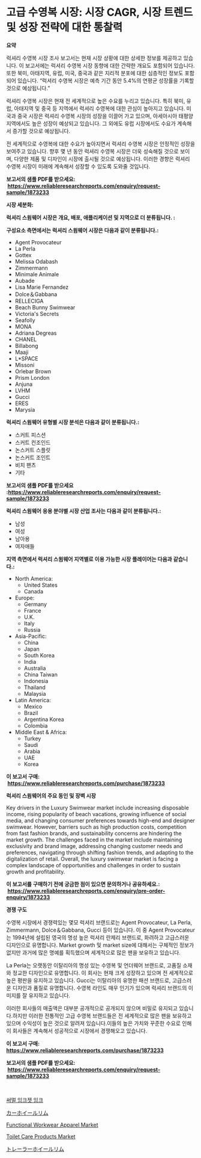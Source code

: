 <p><h1>고급 수영복 시장: 시장 CAGR, 시장 트렌드 및 성장 전략에 대한 통찰력</h1></p><p><strong>요약</strong></p>
<p><p>럭셔리 수영복 시장 조사 보고서는 현재 시장 상황에 대한 상세한 정보를 제공하고 있습니다. 이 보고서에는 럭셔리 수영복 시장 동향에 대한 간략한 개요도 포함되어 있습니다. 또한 북미, 아태지역, 유럽, 미국, 중국과 같은 지리적 분포에 대한 심층적인 정보도 포함되어 있습니다. “럭셔리 수영복 시장은 예측 기간 동안 5.4%의 연평균 성장률을 기록할 것으로 예상됩니다.” </p><p>럭셔리 수영복 시장은 현재 전 세계적으로 높은 수요를 누리고 있습니다. 특히 북미, 유럽, 아태지역 및 중국 등 지역에서 럭셔리 수영복에 대한 관심이 높아지고 있습니다. 미국과 중국 시장은 럭셔리 수영복 시장의 성장을 이끌어 가고 있으며, 아세아시아 태평양 지역에서도 높은 성장이 예상되고 있습니다. 그 외에도 유럽 시장에서도 수요가 계속해서 증가할 것으로 예상됩니다.</p><p>전 세계적으로 수영복에 대한 수요가 높아지면서 럭셔리 수영복 시장은 안정적인 성장을 보여주고 있습니다. 향후 몇 년 동안 럭셔리 수영복 시장은 더욱 성숙해질 것으로 보이며, 다양한 제품 및 디자인이 시장에 출시될 것으로 예상됩니다. 이러한 경향은 럭셔리 수영복 시장이 미래에 계속해서 성장할 수 있도록 도와줄 것입니다.</p></p>
<p><strong>보고서의 샘플 PDF를 받으세요: &nbsp;<a href="https://www.reliableresearchreports.com/enquiry/request-sample/1873233">https://www.reliableresearchreports.com/enquiry/request-sample/1873233</a></strong></p>
<p><strong>시장 세분화:</strong></p>
<p><strong> 럭셔리 스윔웨어 시장은 개요, 배포, 애플리케이션 및 지역으로 더 분류됩니다. :</strong></p>
<p><strong>구성요소 측면에서는 럭셔리 스윔웨어 시장은 다음과 같이 분류됩니다.:</strong></p>
<p><ul><li>Agent Provocateur</li><li>La Perla</li><li>Gottex</li><li>Melissa Odabash</li><li>Zimmermann</li><li>Minimale Animale</li><li>Aubade</li><li>Lisa Marie Fernandez</li><li>Dolce＆Gabbana</li><li>RELLECIGA</li><li>Beach Bunny Swimwear</li><li>Victoria's Secrets</li><li>Seafolly</li><li>MONA</li><li>Adriana Degreas</li><li>CHANEL</li><li>Billabong</li><li>Maaji</li><li>L*SPACE</li><li>Missoni</li><li>Orlebar Brown</li><li>Prism London</li><li>Anjuna</li><li>LVHM</li><li>Gucci</li><li>ERES</li><li>Marysia</li></ul></p>
<p><strong> 럭셔리 스윔웨어 유형별 시장 분석은 다음과 같이 분류됩니다.:</strong></p>
<p><ul><li>스커트 피스션</li><li>스커트 컨조인드</li><li>논스커트 스플릿</li><li>논스커트 조인트</li><li>비치 팬츠</li><li>기타</li></ul></p>
<p><strong>보고서의 샘플 PDF를 받으세요 :<a href="https://www.reliableresearchreports.com/enquiry/request-sample/1873233">https://www.reliableresearchreports.com/enquiry/request-sample/1873233</a></strong></p>
<p><strong> 럭셔리 스윔웨어 응용 분야별 시장 산업 조사는 다음과 같이 분류됩니다.:</strong></p>
<p><ul><li>남성</li><li>여성</li><li>남아용</li><li>여자애들</li></ul></p>
<p><strong>지역 측면에서 럭셔리 스윔웨어 지역별로 이용 가능한 시장 플레이어는 다음과 같습니다.:</strong></p>
<p><ul>
    <li>
        North America:
        <ul>
            <li>United States</li>
            <li>Canada</li>
        </ul>
    </li>
    <li>
        Europe:
        <ul>
            <li>Germany</li>
            <li>France</li>
            <li>U.K.</li>
            <li>Italy</li>
            <li>Russia</li>
        </ul>
    </li>
    <li>
        Asia-Pacific:
        <ul>
            <li>China</li>
            <li>Japan</li>
            <li>South Korea</li>
            <li>India</li>
            <li>Australia</li>
            <li>China Taiwan</li>
            <li>Indonesia</li>
            <li>Thailand</li>
            <li>Malaysia</li>
        </ul>
    </li>
    <li>
        Latin America:
        <ul>
            <li>Mexico</li>
            <li>Brazil</li>
            <li>Argentina Korea</li>
            <li>Colombia</li>
        </ul>
    </li>
    <li>
        Middle East & Africa:
        <ul>
            <li>Turkey</li>
            <li>Saudi</li>
            <li>Arabia</li>
            <li>UAE</li>
            <li>Korea</li>
        </ul>
    </li>
    </ul></p>
<p><strong>이 보고서 구매: &nbsp;<a href="https://www.reliableresearchreports.com/purchase/1873233">https://www.reliableresearchreports.com/purchase/1873233</a></strong></p>
<p><strong>럭셔리 스윔웨어의 주요 동인 및 장벽 시장</strong></p>
<p><p>Key drivers in the Luxury Swimwear market include increasing disposable income, rising popularity of beach vacations, growing influence of social media, and changing consumer preferences towards high-end and designer swimwear. However, barriers such as high production costs, competition from fast fashion brands, and sustainability concerns are hindering the market growth. The challenges faced in the market include maintaining exclusivity and brand image, addressing changing customer needs and preferences, navigating through shifting fashion trends, and adapting to the digitalization of retail. Overall, the luxury swimwear market is facing a complex landscape of opportunities and challenges in order to sustain growth and profitability.</p></p>
<p><strong>이 보고서를 구매하기 전에 궁금한 점이 있으면 문의하거나 공유하세요.: &nbsp;<a href="https://www.reliableresearchreports.com/enquiry/pre-order-enquiry/1873233">https://www.reliableresearchreports.com/enquiry/pre-order-enquiry/1873233</a></strong></p>
<p><strong>경쟁 구도</strong></p>
<p><p>수영복 시장에서 경쟁력있는 몇모 럭셔리 브랜드로는 Agent Provocateur, La Perla, Zimmermann, Dolce＆Gabbana, Gucci 등이 있습니다. 이 중 Agent Provocateur는 1994년에 설립된 영국의 명성 높은 럭셔리 란제리 브랜드로, 화려하고 고급스러운 디자인으로 유명합니다. Market growth 및 market size에 대해서는 구체적인 정보가 없지만 과거에 많은 명예를 획득했으며 세계적으로 많은 팬을 보유하고 있습니다.</p><p>La Perla는 오랫동안 이탈리아의 명성 있는 수영복 및 언더웨어 브랜드로, 고품질 소재와 정교한 디자인으로 유명합니다. 이 회사는 현재 크게 성장하고 있으며 전 세계적으로 높은 평판을 유지하고 있습니다. Gucci는 이탈리아의 유명한 패션 브랜드로, 고급스러운 디자인과 품질로 유명합니다. 수영복 라인도 매우 인기가 있으며 럭셔리 브랜드의 이미지를 잘 유지하고 있습니다.</p><p>이러한 회사들의 매출액은 대부분 공개적으로 공개되지 않으며 비밀로 유지되고 있습니다.하지만 이러한 전통적인 고급 수영복 브랜드들은 전 세계적으로 많은 팬을 보유하고 있으며 수익성이 높은 것으로 알려져 있습니다.이들의 높은 가치와 꾸준한 수요로 인해 이 회사들은 계속해서 성공적으로 시장에서 경쟁해오고 있습니다.</p></p>
<p><strong>이 보고서 구매: &nbsp; <a href="https://www.reliableresearchreports.com/purchase/1873233">https://www.reliableresearchreports.com/purchase/1873233</a></strong></p>
<p><strong>보고서의 샘플 PDF를 받으세요: &nbsp;<a href="https://www.reliableresearchreports.com/enquiry/request-sample/1873233">https://www.reliableresearchreports.com/enquiry/request-sample/1873233</a></strong><strong></strong></p>
<p>&nbsp;</p>
<p><p><a href="https://github.com/vsr06p4p49/Market-Research-Report-List-1/blob/main/17665192585.md">써멀 잉크젯 잉크</a></p><p><a href="https://github.com/mreklxf44233/Market-Research-Report-List-1/blob/main/32290322952.md">カーホイールリム</a></p><p><a href="https://github.com/provorikovar/Market-Research-Report-List-3/blob/main/functional-workwear-apparel-market.md">Functional Workwear Apparel Market</a></p><p><a href="https://github.com/CliffMedina6/Market-Research-Report-List-4/blob/main/toilet-care-products-market.md">Toilet Care Products Market</a></p><p><a href="https://github.com/cbigkbh02719/Market-Research-Report-List-1/blob/main/37575072953.md">トレーラーホイールリム</a></p></p>